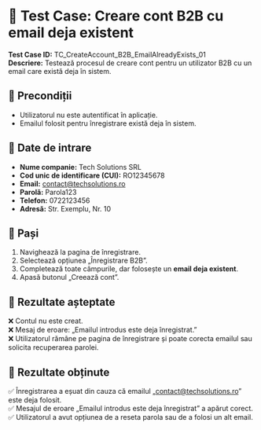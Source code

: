 # 🏢 Test Case: Creare cont B2B cu email deja existent  

**Test Case ID:** TC_CreateAccount_B2B_EmailAlreadyExists_01  
**Descriere:** Testează procesul de creare cont pentru un utilizator B2B cu un email care există deja în sistem.  

## 🔹 Precondiții  
- Utilizatorul nu este autentificat în aplicație.  
- Emailul folosit pentru înregistrare există deja în sistem.  

## 🔹 Date de intrare  
- **Nume companie:** Tech Solutions SRL  
- **Cod unic de identificare (CUI):** RO12345678  
- **Email:** contact@techsolutions.ro  
- **Parolă:** Parola123  
- **Telefon:** 0722123456  
- **Adresă:** Str. Exemplu, Nr. 10  

## 🔹 Pași  
1. Navighează la pagina de înregistrare.  
2. Selectează opțiunea „Înregistrare B2B”.  
3. Completează toate câmpurile, dar folosește un **email deja existent**.  
4. Apasă butonul „Creează cont”.  

## 🔹 Rezultate așteptate  
❌ Contul nu este creat.  
❌ Mesaj de eroare: „Emailul introdus este deja înregistrat.”  
❌ Utilizatorul rămâne pe pagina de înregistrare și poate corecta emailul sau solicita recuperarea parolei.  

## 🔹 Rezultate obținute  
✅ Înregistrarea a eșuat din cauza că emailul „contact@techsolutions.ro” este deja folosit.  
✅ Mesajul de eroare „Emailul introdus este deja înregistrat” a apărut corect.  
✅ Utilizatorul a avut opțiunea de a reseta parola sau de a folosi un alt email.  
